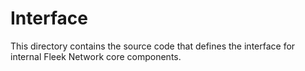 # Interface

This directory contains the source code that defines the interface for internal Fleek Network core components.
